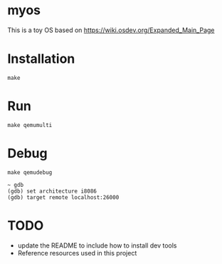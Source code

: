 # myos
This is a toy OS based on https://wiki.osdev.org/Expanded_Main_Page


# Installation
`make`

# Run
`make qemumulti`

# Debug
`make qemudebug`

```
~ gdb
(gdb) set architecture i8086
(gdb) target remote localhost:26000
```

# TODO
- update the README to include how to install dev tools
- Reference resources used in this project
